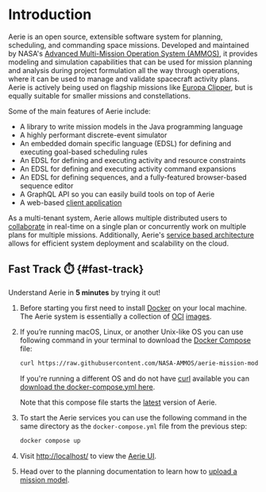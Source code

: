 # Introduction

Aerie is an open source, extensible software system for planning, scheduling, and commanding space missions. Developed and maintained by NASA's [Advanced Multi-Mission Operation System (AMMOS)](https://ammos.nasa.gov/), it provides modeling and simulation capabilities that can be used for mission planning and analysis during project formulation all the way through operations, where it can be used to manage and validate spacecraft activity plans. Aerie is actively being used on flagship missions like [Europa Clipper](https://europa.nasa.gov/), but is equally suitable for smaller missions and constellations.

Some of the main features of Aerie include:

- A library to write mission models in the Java programming language
- A highly performant discrete-event simulator
- An embedded domain specific language (EDSL) for defining and executing goal-based scheduling rules
- An EDSL for defining and executing activity and resource constraints
- An EDSL for defining and executing activity command expansions
- An EDSL for defining sequences, and a fully-featured browser-based sequence editor
- A GraphQL API so you can easily build tools on top of Aerie
- A web-based [client application](https://github.com/NASA-AMMOS/aerie-ui)

As a multi-tenant system, Aerie allows multiple distributed users to [collaborate](https://nasa-ammos.github.io/aerie-docs/planning/collaboration/introduction/) in real-time on a single plan or concurrently work on multiple plans for multiple missions. Additionally, Aerie's [service based architecture](https://nasa-ammos.github.io/aerie-docs/overview/software-design-document/#aerie-system-design) allows for efficient system deployment and scalability on the cloud.

## Fast Track ⏱️ {#fast-track}

Understand Aerie in **5 minutes** by trying it out!

1. Before starting you first need to install [Docker](https://www.docker.com/get-started/) on your local machine. The Aerie system is essentially a collection of [OCI](https://opencontainers.org/) [images](https://github.com/orgs/NASA-AMMOS/packages?ecosystem=container&q=aerie).

1. If you’re running macOS, Linux, or another Unix-like OS you can use following command in your terminal to download the [Docker Compose](https://docs.docker.com/compose/) file:

   ```sh
   curl https://raw.githubusercontent.com/NASA-AMMOS/aerie-mission-model-template/main/docker-compose.yml --output docker-compose.yml
   ```

   If you're running a different OS and do not have [curl](https://curl.se/) available you can [download the docker-compose.yml here](https://raw.githubusercontent.com/NASA-AMMOS/aerie-mission-model-template/main/docker-compose.yml).

   Note that this compose file starts the [latest](https://github.com/NASA-AMMOS/aerie/releases/latest) version of Aerie.

1. To start the Aerie services you can use the following command in the same directory as the `docker-compose.yml` file from the previous step:

   ```sh
   docker compose up
   ```

1. Visit [http://localhost/](http://localhost/) to view the [Aerie UI](https://github.com/NASA-AMMOS/aerie-ui).

1. Head over to the planning documentation to learn how to [upload a mission model](../planning/upload-mission-model).
